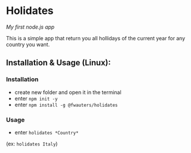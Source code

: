 # Holidates

*My first node.js app*

This is a simple app that return you all hollidays of the current year for any country you want.

## Installation & Usage (Linux):

### Installation

- create new folder and open it in the terminal
- enter `npm init -y`
- enter `npm install -g @fwauters/holidates`

### Usage

- enter `holidates *Country*`

(ex: `holidates Italy`)
